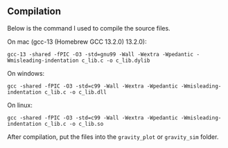## Compilation
Below is the command I used to compile the source files.

On mac (gcc-13 (Homebrew GCC 13.2.0) 13.2.0):
```
gcc-13 -shared -fPIC -O3 -std=gnu99 -Wall -Wextra -Wpedantic -Wmisleading-indentation c_lib.c -o c_lib.dylib
```

On windows:
```
gcc -shared -fPIC -O3 -std=c99 -Wall -Wextra -Wpedantic -Wmisleading-indentation c_lib.c -o c_lib.dll
```

On linux:
```
gcc -shared -fPIC -O3 -std=c99 -Wall -Wextra -Wpedantic -Wmisleading-indentation c_lib.c -o c_lib.so
```

After compilation, put the files into the `gravity_plot` or `gravity_sim` folder.
